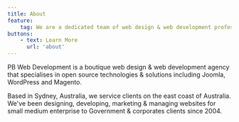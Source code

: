 ```yaml
---
title: About
feature:
    tag: We are a dedicated team of web design & web development professionals working on big projects with big ideas!
buttons:
    - text: Learn More
      url: 'about'
---
```

<p>
PB Web Development is a boutique web design &amp; web development agency that specialises in open source technologies
 &amp; solutions including Joomla, WordPress and Magento.
</p>
<p>
Based in Sydney, Australia, we service clients on the east coast of Australia. We've been designing, developing,
 marketing &amp; managing websites for small medium enterprise to Government &amp; corporates clients since 2004.
</p>
